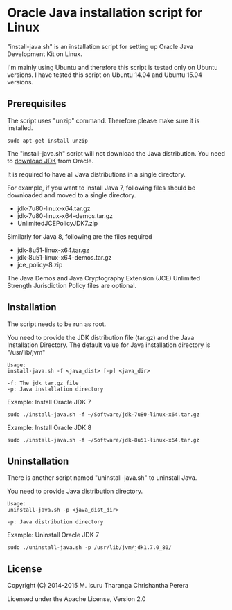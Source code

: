 Oracle Java installation script for Linux
=========================================

"install-java.sh" is an installation script for setting up Oracle Java Development Kit on Linux.

I'm mainly using Ubuntu and therefore this script is tested only on Ubuntu versions. I have tested this script on Ubuntu 14.04 and Ubuntu 15.04 versions.

## Prerequisites

The script uses "unzip" command. Therefore please make sure it is installed.

`sudo apt-get install unzip`

The "install-java.sh" script will not download the Java distribution. You need to [download JDK] from Oracle.

It is required to have all Java distributions in a single directory.

For example, if you want to install Java 7, following files should be downloaded and moved to a single directory.

 - jdk-7u80-linux-x64.tar.gz
 - jdk-7u80-linux-x64-demos.tar.gz
 - UnlimitedJCEPolicyJDK7.zip

Similarly for Java 8, following are the files required

 - jdk-8u51-linux-x64.tar.gz
 - jdk-8u51-linux-x64-demos.tar.gz
 - jce_policy-8.zip

The Java Demos and Java Cryptography Extension (JCE) Unlimited Strength Jurisdiction Policy files are optional.

## Installation

The script needs to be run as root.

You need to provide the JDK distribution file (tar.gz) and the Java Installation Directory. The default value for Java installation directory is "/usr/lib/jvm"

```
Usage: 
install-java.sh -f <java_dist> [-p] <java_dir>

-f: The jdk tar.gz file
-p: Java installation directory
```

Example: Install Oracle JDK 7

`sudo ./install-java.sh -f ~/Software/jdk-7u80-linux-x64.tar.gz`

Example: Install Oracle JDK 8

`sudo ./install-java.sh -f ~/Software/jdk-8u51-linux-x64.tar.gz`

## Uninstallation

There is another script named "uninstall-java.sh" to uninstall Java. 

You need to provide Java distribution directory.

```
Usage: 
uninstall-java.sh -p <java_dist_dir>

-p: Java distribution directory
```

Example: Uninstall Oracle JDK 7

`sudo ./uninstall-java.sh -p /usr/lib/jvm/jdk1.7.0_80/`

## License

Copyright (C) 2014-2015 M. Isuru Tharanga Chrishantha Perera

Licensed under the Apache License, Version 2.0

[download JDK]: http://www.oracle.com/technetwork/java/javase/downloads/index.html
